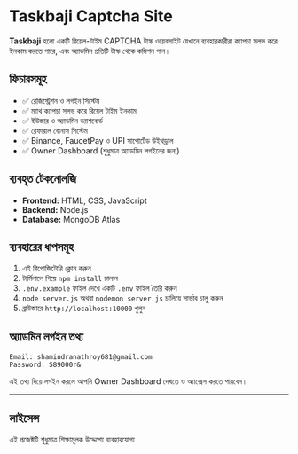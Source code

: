 
# Taskbaji Captcha Site

**Taskbaji** হলো একটি রিয়েল-টাইম CAPTCHA টাস্ক ওয়েবসাইট যেখানে ব্যবহারকারীরা ক্যাপচা সলভ করে ইনকাম করতে পারে, এবং অ্যাডমিন প্রতিটি টাস্ক থেকে কমিশন পান।

## ফিচারসমূহ

- ✅ রেজিস্ট্রেশন ও লগইন সিস্টেম
- ✅ ম্যাথ ক্যাপচা সলভ করে রিয়েল টাইম ইনকাম
- ✅ ইউজার ও অ্যাডমিন ড্যাশবোর্ড
- ✅ রেফারাল বোনাস সিস্টেম
- ✅ Binance, FaucetPay ও UPI সাপোর্টেড উইথড্রাল
- ✅ Owner Dashboard (শুধুমাত্র অ্যাডমিন লগইনের জন্য)

## ব্যবহৃত টেকনোলজি

- **Frontend:** HTML, CSS, JavaScript  
- **Backend:** Node.js  
- **Database:** MongoDB Atlas

## ব্যবহারের ধাপসমূহ

1. এই রিপোজিটোরি ক্লোন করুন
2. টার্মিনালে গিয়ে `npm install` চালান
3. `.env.example` ফাইল দেখে একটি `.env` ফাইল তৈরি করুন
4. `node server.js` অথবা `nodemon server.js` চালিয়ে সার্ভার চালু করুন
5. ব্রাউজারে `http://localhost:10000` খুলুন

## অ্যাডমিন লগইন তথ্য

```
Email: shamindranathroy681@gmail.com  
Password: S89000r&
```

এই তথ্য দিয়ে লগইন করলে আপনি Owner Dashboard দেখতে ও অ্যাক্সেস করতে পারবেন।

---

## লাইসেন্স

এই প্রজেক্টটি শুধুমাত্র শিক্ষামূলক উদ্দেশ্যে ব্যবহারযোগ্য।
